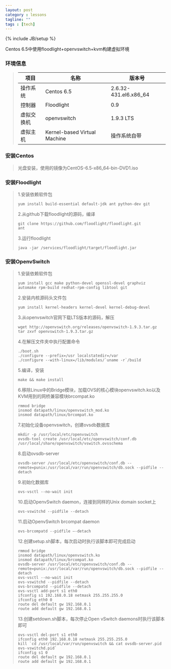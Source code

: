 ```yaml
---
layout: post
category : lessons
tagline: ""
tags : [tech]
---
```

{% include JB/setup %}

Centos 6.5中使用floodlight+openvswitch+kvm构建虚拟环境  

### 环境信息

>项目 | 名称 | 版本号
>------------ | ------------- | ------------
>操作系统 | Centos 6.5  | 2.6.32-431.el6.x86_64
>控制器 | Floodlight  | 0.9
>虚拟交换机 | openvswitch  | 1.9.3 LTS
>虚拟主机 | Kernel-based Virtual Machine  | 操作系统自带

### 安装Centos

>光盘安装，使用的镜像为CentOS-6.5-x86_64-bin-DVD1.iso

### 安装Floodlight

>1.安装依赖软件包
>
>     yum install build-essential default-jdk ant python-dev git
>
>2.从github下载floodlight的源码，编译
>	
>     git clone https://github.com/floodlight/floodlight.git
>     ant
>
>3.运行floodlight
>
>     java -jar /services/floodlight/target/floodlight.jar

### 安装OpenvSwitch

>1.安装依赖软件包
>
>     yum install gcc make python-devel openssl-devel graphviz automake rpm-build redhat-rpm-config libtool git
>
>2.安装内核源码头文件包
>
>     yum install kernel-headers kernel-devel kernel-debug-devel
>    
>3.从openvswitch官网下载LTS版本的源码，解压
>
>     wget http://openvswitch.org/releases/openvswitch-1.9.3.tar.gz
>     tar zxvf openvswitch-1.9.3.tar.gz
>
>4.在解压文件夹中执行配置命令
>
>     ./boot.sh
>     ./configure --prefix=/usr localstatedir=/var
>     ./configure --with-linux=/lib/modules/`uname -r`/build
>
>5.编译，安装
>
>     make && make install
>
>6.移除Linux中的Bridge模块，加载OVS的核心模块openvswitch.ko以及KVM用到的网桥兼容模块brcompat.ko
>
>     rmmod bridge
>     insmod datapath/linux/openvswitch_mod.ko
>     insmod datapath/linux/brcompat.ko
>
>7.初始化设备openvswitch，创建ovsdb数据库
>
>     mkdir -p /usr/local/etc/openvswitch
>     ovsdb-tool create /usr/local/etc/openvswitch/conf.db /usr/local/share/openvswitch/vswitch.ovsschema
>
>8.启动ovsdb-server
>
>     ovsdb-server /usr/local/etc/openvswitch/conf.db --remote=punix:/usr/local/var/run/openvswitch/db.sock --pidfile --detach
>
>9.初始化数据库
>
>     ovs-vsctl --no-wait init
>
>10.启动OpenvSwitch daemon，连接到同样的Unix domain socket上
>
>     ovs-vswitchd --pidfile --detach
>
>11.启动OpenvSwitch brcompat daemon
>
>     ovs-brcompatd --pidfile –-detach
>
>12.创建setup.sh脚本，每次启动时执行该脚本即可完成启动
>
>     rmmod bridge
>     insmod datapath/linux/openvswitch.ko
>     insmod datapath/linux/brcompat.ko
>     ovsdb-server /usr/local/etc/openvswitch/conf.db --remote=punix:/usr/local/var/run/openvswitch/db.sock --pidfile --detach
>     ovs-vsctl --no-wait init
>     ovs-vswitchd --pidfile --detach
>     ovs-brcompatd --pidfile --detach
>     ovs-vsctl add-port s1 eth0
>     ifconfig s1 192.168.0.18 netmask 255.255.255.0
>     ifconfig eth0 0
>     route del default gw 192.168.0.1
>     route add default gw 192.168.0.1
>
>13.创建setdown.sh脚本，每次停止Open vSwitch daemons时执行该脚本即可
>
>     ovs-vsctl del-port s1 eth0
>     ifconfig eth0 192.168.0.18 netmask 255.255.255.0
>     kill `cd /usr/local/var/run/openvswitch && cat ovsdb-server.pid ovs-vswitchd.pid`
>     ifconfig s1 0
>     route del default gw 192.168.0.1
>     route add default gw 192.168.0.1
>